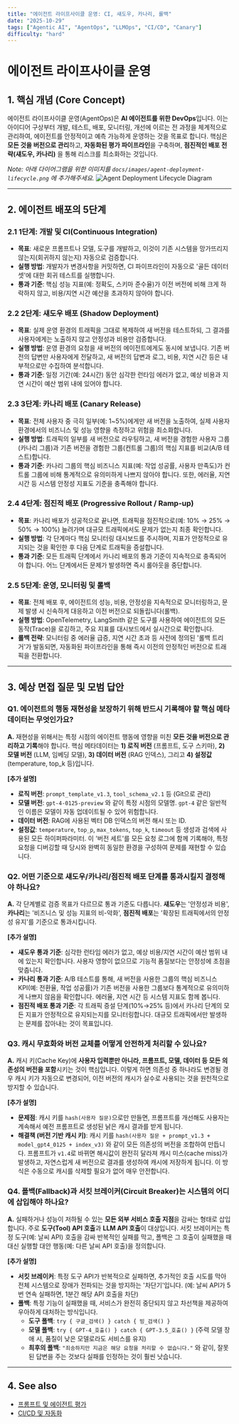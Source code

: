 ```yaml
---
title: "에이전트 라이프사이클 운영: CI, 섀도우, 카나리, 롤백"
date: "2025-10-29"
tags: ["Agentic AI", "AgentOps", "LLMOps", "CI/CD", "Canary"]
difficulty: "hard"
---
```


# 에이전트 라이프사이클 운영

## 1. 핵심 개념 (Core Concept)

에이전트 라이프사이클 운영(AgentOps)은 **AI 에이전트를 위한 DevOps**입니다. 이는 아이디어 구상부터 개발, 테스트, 배포, 모니터링, 개선에 이르는 전 과정을 체계적으로 관리하여, 에이전트를 안정적이고 예측 가능하게 운영하는 것을 목표로 합니다. 핵심은 **모든 것을 버전으로 관리**하고, **자동화된 평가 파이프라인**을 구축하며, **점진적인 배포 전략(섀도우, 카나리)** 을 통해 리스크를 최소화하는 것입니다.

*Note: 아래 다이어그램을 위한 이미지를 `docs/images/agent-deployment-lifecycle.png` 에 추가해주세요.*
![Agent Deployment Lifecycle Diagram](../../images/agent-deployment-lifecycle.png)

---

## 2. 에이전트 배포의 5단계

### 2.1 1단계: 개발 및 CI(Continuous Integration)
- **목표**: 새로운 프롬프트나 모델, 도구를 개발하고, 이것이 기존 시스템을 망가뜨리지 않는지(회귀하지 않는지) 자동으로 검증합니다.
- **실행 방법**: 개발자가 변경사항을 커밋하면, CI 파이프라인이 자동으로 '골든 데이터셋'에 대한 회귀 테스트를 실행합니다.
- **통과 기준**: 핵심 성능 지표(예: 정확도, 스키마 준수율)가 이전 버전에 비해 크게 하락하지 않고, 비용/지연 시간 예산을 초과하지 않아야 합니다.

### 2.2 2단계: 섀도우 배포 (Shadow Deployment)
- **목표**: 실제 운영 환경의 트래픽을 그대로 복제하여 새 버전을 테스트하되, 그 결과를 사용자에게는 노출하지 않고 안정성과 비용만 검증합니다.
- **실행 방법**: 운영 환경의 요청을 새 버전의 에이전트에게도 동시에 보냅니다. 기존 버전의 답변만 사용자에게 전달하고, 새 버전의 답변과 로그, 비용, 지연 시간 등은 내부적으로만 수집하여 분석합니다.
- **통과 기준**: 일정 기간(예: 24시간) 동안 심각한 런타임 에러가 없고, 예상 비용과 지연 시간이 예산 범위 내에 있어야 합니다.

### 2.3 3단계: 카나리 배포 (Canary Release)
- **목표**: 전체 사용자 중 극히 일부(예: 1~5%)에게만 새 버전을 노출하여, 실제 사용자 환경에서의 비즈니스 및 성능 영향을 측정하고 위험을 최소화합니다.
- **실행 방법**: 트래픽의 일부를 새 버전으로 라우팅하고, 새 버전을 경험한 사용자 그룹(카나리 그룹)과 기존 버전을 경험한 그룹(컨트롤 그룹)의 핵심 지표를 비교(A/B 테스트)합니다.
- **통과 기준**: 카나리 그룹의 핵심 비즈니스 지표(예: 작업 성공률, 사용자 만족도)가 컨트롤 그룹에 비해 통계적으로 유의미하게 나쁘지 않아야 합니다. 또한, 에러율, 지연 시간 등 시스템 안정성 지표도 기준을 충족해야 합니다.

### 2.4 4단계: 점진적 배포 (Progressive Rollout / Ramp-up)
- **목표**: 카나리 배포가 성공적으로 끝나면, 트래픽을 점진적으로(예: 10% → 25% → 50% → 100%) 늘려가며 대규모 트래픽에서도 문제가 없는지 최종 확인합니다.
- **실행 방법**: 각 단계마다 핵심 모니터링 대시보드를 주시하며, 지표가 안정적으로 유지되는 것을 확인한 후 다음 단계로 트래픽을 증설합니다.
- **통과 기준**: 모든 트래픽 단계에서 카나리 배포의 통과 기준이 지속적으로 충족되어야 합니다. 어느 단계에서든 문제가 발생하면 즉시 롤아웃을 중단합니다.

### 2.5 5단계: 운영, 모니터링 및 롤백
- **목표**: 전체 배포 후, 에이전트의 성능, 비용, 안정성을 지속적으로 모니터링하고, 문제 발생 시 신속하게 대응하고 이전 버전으로 되돌립니다(롤백).
- **실행 방법**: OpenTelemetry, LangSmith 같은 도구를 사용하여 에이전트의 모든 동작(Trace)을 로깅하고, 주요 지표를 대시보드에서 실시간으로 확인합니다.
- **롤백 전략**: 모니터링 중 에러율 급증, 지연 시간 초과 등 사전에 정의된 '롤백 트리거'가 발동되면, 자동화된 파이프라인을 통해 즉시 이전의 안정적인 버전으로 트래픽을 전환합니다.

---

## 3. 예상 면접 질문 및 모범 답안

### Q1. 에이전트의 행동 재현성을 보장하기 위해 반드시 기록해야 할 핵심 메타데이터는 무엇인가요?

**A.** 재현성을 위해서는 특정 시점의 에이전트 행동에 영향을 미친 **모든 것을 버전으로 관리하고 기록**해야 합니다. 핵심 메타데이터는 **1) 로직 버전** (프롬프트, 도구 스키마), **2) 모델 버전** (LLM, 임베딩 모델), **3) 데이터 버전** (RAG 인덱스), 그리고 **4) 설정값** (temperature, top_k 등)입니다.

**[추가 설명]**
- **로직 버전**: `prompt_template_v1.3`, `tool_schema_v2.1` 등 (Git으로 관리)
- **모델 버전**: `gpt-4-0125-preview` 와 같이 특정 시점의 모델명. `gpt-4` 같은 일반적인 이름은 모델이 자동 업데이트될 수 있어 위험합니다.
- **데이터 버전**: RAG에 사용된 벡터 DB 인덱스의 버전 해시 또는 ID.
- **설정값**: `temperature`, `top_p`, `max_tokens`, `top_k`, `timeout` 등 생성과 검색에 사용된 모든 하이퍼파라미터.
이 '버전 세트'를 모든 요청 로그에 함께 기록해야, 특정 요청을 디버깅할 때 당시와 완벽히 동일한 환경을 구성하여 문제를 재현할 수 있습니다.

### Q2. 어떤 기준으로 섀도우/카나리/점진적 배포 단계를 통과시킬지 결정해야 하나요?

**A.** 각 단계별로 검증 목표가 다르므로 통과 기준도 다릅니다. **섀도우**는 '안정성과 비용', **카나리**는 '비즈니스 및 성능 지표의 비-악화', **점진적 배포**는 '확장된 트래픽에서의 안정성 유지'를 기준으로 통과시킵니다.

**[추가 설명]**
- **섀도우 통과 기준**: 심각한 런타임 에러가 없고, 예상 비용/지연 시간이 예산 범위 내에 있는지 확인합니다. 사용자 영향이 없으므로 기능적 품질보다는 안정성에 초점을 맞춥니다.
- **카나리 통과 기준**: A/B 테스트를 통해, 새 버전을 사용한 그룹의 핵심 비즈니스 KPI(예: 전환율, 작업 성공률)가 기존 버전을 사용한 그룹보다 통계적으로 유의미하게 나쁘지 않음을 확인합니다. 에러율, 지연 시간 등 시스템 지표도 함께 봅니다.
- **점진적 배포 통과 기준**: 각 트래픽 증설 단계(10%→25% 등)에서 카나리 단계의 모든 지표가 안정적으로 유지되는지를 모니터링합니다. 대규모 트래픽에서만 발생하는 문제를 잡아내는 것이 목표입니다.

### Q3. 캐시 무효화와 버전 교체를 어떻게 안전하게 처리할 수 있나요?

**A.** 캐시 키(Cache Key)에 **사용자 입력뿐만 아니라, 프롬프트, 모델, 데이터 등 모든 의존성의 버전을 포함**시키는 것이 핵심입니다. 이렇게 하면 의존성 중 하나라도 변경될 경우 캐시 키가 자동으로 변경되어, 이전 버전의 캐시가 실수로 사용되는 것을 원천적으로 방지할 수 있습니다.

**[추가 설명]**
- **문제점**: 캐시 키를 `hash(사용자 질문)`으로만 만들면, 프롬프트를 개선해도 사용자는 계속해서 예전 프롬프트로 생성된 낡은 캐시 결과를 받게 됩니다.
- **해결책 (버전 기반 캐시 키)**: 캐시 키를 `hash(사용자 질문 + prompt_v1.3 + model_gpt4_0125 + index_v3)` 와 같이 모든 의존성의 버전을 조합하여 만듭니다. 프롬프트가 `v1.4`로 바뀌면 해시값이 완전히 달라져 캐시 미스(cache miss)가 발생하고, 자연스럽게 새 버전으로 결과를 생성하여 캐시에 저장하게 됩니다. 이 방식은 수동으로 캐시를 삭제할 필요가 없어 매우 안전합니다.

### Q4. 폴백(Fallback)과 서킷 브레이커(Circuit Breaker)는 시스템의 어디에 삽입해야 하나요?

**A.** 실패하거나 성능이 저하될 수 있는 **모든 외부 서비스 호출 지점**을 감싸는 형태로 삽입합니다. 주로 **도구(Tool) API 호출**과 **LLM API 호출**이 대상입니다. 서킷 브레이커는 특정 도구(예: 날씨 API) 호출을 감싸 반복적인 실패를 막고, 폴백은 그 호출이 실패했을 때 대신 실행할 대안 행동(예: 다른 날씨 API 호출)을 정의합니다.

**[추가 설명]**
- **서킷 브레이커**: 특정 도구 API가 반복적으로 실패하면, 추가적인 호출 시도를 막아 전체 시스템으로 장애가 전파되는 것을 방지하는 '차단기'입니다. (예: 날씨 API가 5번 연속 실패하면, 1분간 해당 API 호출을 차단)
- **폴백**: 특정 기능이 실패했을 때, 서비스가 완전히 중단되지 않고 차선책을 제공하여 우아하게 대처하는 방식입니다.
  - **도구 폴백**: `try { 구글_검색() } catch { 빙_검색() }`
  - **모델 폴백**: `try { GPT-4_호출() } catch { GPT-3.5_호출() }` (주력 모델 장애 시, 품질이 낮은 모델로라도 서비스를 유지)
  - **최후의 폴백**: `"죄송하지만 지금은 해당 요청을 처리할 수 없습니다."` 와 같이, 잘못된 답변을 주는 것보다 실패를 인정하는 것이 훨씬 낫습니다.

---

## 4. See also

- [프롬프트 및 에이전트 평가](../5-5-프롬프트-엔지니어링-and-평가/prompt-evaluation-and-benchmarks.md)
- [CI/CD 및 자동화](../5-8-데이터-and-인프라/ci-cd-and-automation.md)